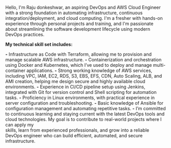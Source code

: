 Hello, I'm Raju donkeshwar, an aspiring DevOps and AWS Cloud Engineer with a strong foundation in automating infrastructure, continuous integration/deployment, and cloud computing. I'm a fresher with hands-on experience through personal projects and training, and I'm passionate about streamlining the software development lifecycle using modern DevOps practices.

**My technical skill set includes:**

**-** Infrastructure as Code with Terraform, allowing me to provision and manage scalable AWS infrastructure.
**-** Containerization and orchestration using Docker and Kubernetes, which I’ve used to deploy and manage multi-container applications.
**-** Strong working knowledge of AWS services, including VPC, IAM, EC2, RDS, S3, EBS, EFS, CDN, Auto Scaling, ALB, and AMI creation, helping me design secure and highly available cloud         environments.
**-** Experience in CI/CD pipeline setup using Jenkins, integrated with Git for version control and Shell scripting for automation tasks.
**-** Proficiency in Linux environments, with practical experience in server configuration and troubleshooting.
**-** Basic knowledge of Ansible for configuration management and automating repetitive tasks.
**-** I’m committed to continuous learning and staying current with the latest DevOps tools and cloud technologies. My goal is to contribute to real-world projects where I can apply my   
    skills, learn from experienced professionals, and grow into a reliable DevOps engineer who can build efficient, automated, and secure infrastructure.
